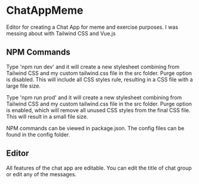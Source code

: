 # ChatAppMeme
Editor for creating a Chat App for meme and exercise purposes. I was messing about with Tailwind CSS and Vue.js

## NPM Commands
Type 'npm run dev' and it will create a new stylesheet combining from Tailwind CSS and my custom tailwind.css file in the src folder. Purge option is disabled. This will include all CSS styles rule, resulting in a CSS file with a large file size. 

Type 'npm run prod' and it will create a new stylesheet combining from Tailwind CSS and my custom tailwind.css file in the src folder. Purge option is enabled, which will remove all unused CSS styles from the final CSS file. This will result in a small file size.

NPM commands can be viewed in package.json. The config files can be found in the config folder.

## Editor
All features of the chat app are editable. You can edit the title of chat group or edit any of the messages.
